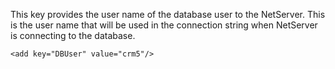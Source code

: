 <properties date="2016-05-11"
SortOrder="94"
/>

This key provides the user name of the database user to the NetServer. This is the user name that will be used in the connection string when NetServer is connecting to the database.

 

 

```
<add key="DBUser" value="crm5"/>

 

 
```
